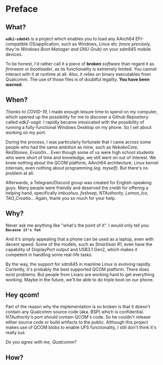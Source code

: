 Preface
=======

## What?

**`edk2-sdm845`** is a project which enables you to load any AArch64 EFI-compatible OS/application, such as Windows, Linux etc *(more precisely, they're Windows Boot Manager and GNU Grub)* on your sdm845 mobile devices.

To be honest, I'd rather call it a piece of **broken** *software* than regard it as *firmware* or *bootloader*, as its functionality is extremely limited. You cannot interact with it at runtime at all. Also, it relies on binary executables from Qualcomm. The use of those files is of doubtful legality. **You have been warned.**

## When?

*Thanks to COVID-19*, I made enough leisure time to spend on my computer, which opened up the possibility for me to discover a Github Repository called *edk2-sagit*. I rapidly became intoxicated with the possibility of running a fully-functional Windows Desktop on my phone. So I set about working on my port.

During the process, I was particularly fortunate that I came across some people who had the same ambition as mine, such as *NekokeCore, RedStonee, Evsio0n*... Even though some of us were high school students who were short of time and knowledge, we still went on out of interest. We knew nothing about the QCOM platform, AArch64 architecture, Linux kernel internals, even nothing about programming *(eg. myself)*. But there's no problem at all.

Afterwards, a Telegram/Discord group was created for English-speaking guys. Many people were friendly and deserved the credit for offering a helping hand, specifically *imbushuo, fxsheep, NTAuthority, Lemon_Ice, TAO_Croatia*... Again, thank you so much for your help.

## Why?

Never ask me anything like "what's the point of it". I would only tell you:
**`Because it's fun`** 

And it's simply appealing that a phone can be used as a laptop, even with decent speed. Some of the models, such as *Smartisan R1*, even have the capability of DisplayPort output and USB3.1 Gen2, which makes it competent in handling some real-life tasks.

By the way, the support for sdm845 in mainline Linux is evolving rapidly. Currently, it's probably the best supported QCOM platform. There does exist problems. But people from Linaro are working hard to get everything working. Maybe in the future, we'll be able to do triple boot on our phone.

## Hey qcom!

Part of the reason why the implementation is so broken is that it doesn't contain any Qualcomm source code (aka. BSP) which is confidential. *NTAuthority's* port *should* contain QCOM's code. So he couldn't release either source code or build artifacts to the public. Although this project makes use of QCOM blobs to enable UFS functionality, I still don't think it's really `bad`.

*Do you agree with me, Qualcomm?*

## How?
 

